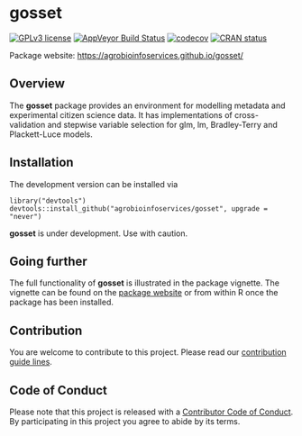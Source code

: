 
gosset
======

<!-- badges: start -->
[![GPLv3 license](https://img.shields.io/badge/License-GPLv3-blue.svg)](https://www.r-project.org/Licenses/GPL-3) [![AppVeyor Build Status](https://ci.appveyor.com/api/projects/status/github/agrobioinfoservices/gosset?branch=master&svg=true)](https://ci.appveyor.com/project/kauedesousa/gosset) [<img src="https://codecov.io/gh/agrobioinfoservices/gosset/branch/master/graph/badge.svg" alt="codecov" data-external="1" />](https://codecov.io/gh/agrobioinfoservices/gosset) [<img src="https://www.r-pkg.org/badges/version/gosset" alt="CRAN status" data-external="1" />](https://cran.r-project.org/package=gosset) <!-- badges: end -->

Package website: <https://agrobioinfoservices.github.io/gosset/>

Overview
--------

The **gosset** package provides an environment for modelling metadata and experimental citizen science data. It has implementations of cross-validation and stepwise variable selection for glm, lm, Bradley-Terry and Plackett-Luce models.

Installation
------------

The development version can be installed via

    library("devtools")
    devtools::install_github("agrobioinfoservices/gosset", upgrade = "never")

**gosset** is under development. Use with caution.

Going further
-------------

The full functionality of **gosset** is illustrated in the package vignette. The vignette can be found on the [package website](https://agrobioinfoservices.github.io/gosset/) or from within R once the package has been installed.

Contribution
------------

You are welcome to contribute to this project. Please read our [contribution guide lines](CONTRIBUTING.md).

Code of Conduct
---------------

Please note that this project is released with a [Contributor Code of Conduct](CODE_OF_CONDUCT.md). By participating in this project you agree to abide by its terms.
